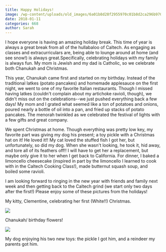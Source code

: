 ```yaml
---
title: Happy Holidays!
image: /wp-content/uploads/old_images/6a01b8d28f2955970c01b8d2ca296b970c-pi.jpg
date: 2018-01-11
categories: 668
author: Sarah
---
```


I hope everyone is having an amazing holiday break. This time of year is always a great break from all of the hullabaloo of Caltech. As engaging as classes and extracurriculars are, being able to lounge around at home (and see snow!) is always great.Specifically, celebrating holidays with my family is always fun. My mom is Jewish and my dad is Catholic, so we celebrate both Chanukah and Christmas.

This year, Chanukah came first and started on my birthday. Instead of the traditional latkes (potato pancakes) and homemade applesauce on the first night, we went to one of my favorite Italian restaurants. Though I missed having latkes (couldn't complain about my artichoke ravioli, though), we didn't miss out on the celebrations--we just pushed everything back a few days! My mom and I grated what seemed like a ton of potatoes and onions, poured nearly a bottle of oil into a pan, and fried up stacks of potato pancakes. The menorah twinkled as we celebrated the festival of lights with a few gifts and great company.

We spent Christmas at home. Though everything was pretty low key, my favorite part was giving my dog his present; a toy pickle with a Christmas hat on it! He loved it!! My cat loved the stuffed fish I got her, but unfortunately, so did my dog. When she wasn't looking, he took it, hid away, and tore all of its feathers off!! I will have to get her a replacement, but maybe only give it to her when I get back to California. For dinner, I baked a limoncello cheesecake (inspired in part by the limoncello I learned to cook with in the Caltech Cooking Class!), made butternut squash soup, and boiled some ravioli.

I am looking forward to ringing in the new year with friends and family next week and then getting back to the Caltech grind (we start only two days after the first!) Please enjoy some of these pictures from the holidays!

My kitty, Clementine, celebrating her first (White!!) Christmas.


![](/old_images/6a01b8d28f2955970c01bb09e2ebd3970d-pi.jpg)

Chanukah/ birthday flowers!


![](/old_images/6a01b8d28f2955970c01b8d2ca297f970c-pi.jpg)

My dog enjoying his two new toys: the pickle I got him, and a reindeer my parents got him.

